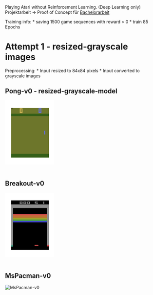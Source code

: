 Playing Atari without Reinforcement Learning. (Deep Learning only) <br>
Projektarbeit -> Proof of Concept für [Bachelorarbeit](https://github.com/CKeibel/Deep_Reinforcement_Learning)
<p>
Training info:
* saving 1500 game sequences with reward > 0
* train 85 Epochs
</p>


# Attempt 1 - resized-grayscale images
<p>
Preprocessing:
* Input resized to 84x84 pixels
* Input converted to grayscale images
</p>


## Pong-v0 - resized-grayscale-model <br>
![Pong-v0](https://github.com/CKeibel/Playing-Atari-Deep-Learning-only/blob/main/models_in_action/01_resized_and_grayscale_imgs/Pong-v0.gif)
<br>
<br>


## Breakout-v0 <br>
![Breakout-v0](https://github.com/CKeibel/Playing-Atari-Deep-Learning-only/blob/main/models_in_action/01_resized_and_grayscale_imgs/Breakout-v0.gif)
<br>
<br>

## MsPacman-v0 <br>
![MsPacman-v0](https://github.com/CKeibel/Playing-Atari-Deep-Learning-only/blob/main/models_in_action/01_resized_and_grayscale_imgs/MsPacman-v0.gif)
<br>
<br>
